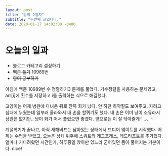 ```yaml
---
layout: post
title: "방학 2일차"
subtitle: "두번째 글입니다."
date: 2020-01-17 14:02:00 -0400
---
```



# 오늘의 일과
- 블로그 카테고리 설정하기
- ~~백준 풀기~~ 10989번
- ~~영어 공부하기~~

 아침에 백준 10989번 수 정렬하기3 문제를 풀었다.
 기수정렬을 사용하는 문제였고, arr[i]에 횟수를 저장하고 i를 출력하는 식으로 해결했다.

 고양이는 어제 병원에 다녀온 뒤로 잔뜩 화가 났다.
 안 하던 하악질도 보여주고, 자려고 침대에 누웠는데 일부러 올라와서 내 손을 할퀴기도 했다. 
 내 손은 이미 냥이 소유라서 상관은 없지만.. 냥이 화가 어서 풀렸으면 좋겠다. 
 앞으로는 이 잘 닦아줄게╯︿╰

 계절학기가 끝나고, 아직 새해버프는 남아있는 상태에서 드디어 웨이트를 시작했다. 어제는 수업을 받았고, 오늘은 상체 위주에 스쿼트와 레그프레스, 데드리프트를 추가했다. 얼마나 기다려왔던 시간인가, 하루종일 앉아만 있느라 굳어있던 몸이 풀어지는 기분이다. nice!